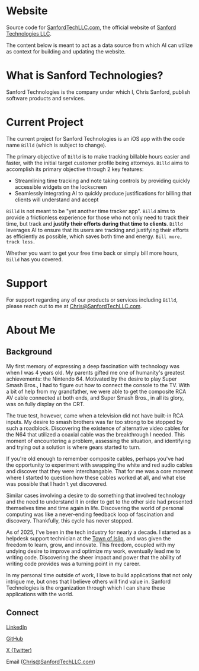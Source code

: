 # Website
Source code for [SanfordTechLLC.com](https://sanfordtechllc.com), the official website of [Sanford Technologies LLC](https://www.dnb.com/business-directory/company-profiles.sanford_technologies_llc.04aa5ca90247ac15c83c5486c6752ddd.html?_gl=1*cyxjqa*_gcl_au*MTk4NTQ0MjkwNS4xNzQxNzc5MDY5*_ga*ODY2OTc4MTAzLjE3NDE3NzkwODA.*_ga_Q1J3DSCZ13*MTc0MTk1MTQyOS4yLjEuMTc0MTk1MTQ0OS40MC4wLjA.).

The content below is meant to act as a data source from which AI can utilize as context for building and updating the website.

# What is Sanford Technologies?

Sanford Technologies is the company under which I, Chris Sanford, publish software products and services.

# Current Project

The current project for Sanford Technologies is an iOS app with the code name `Billd` (which is subject to change).

The primary objective of `Billd` is to make tracking billable hours easier and faster, with the initial target customer profile being attorneys. `Billd` aims to accomplish its primary objective through 2 key features:
- Streamlining time tracking and note taking controls by providing quickly accessible widgets on the lockscreen
- Seamlessly integrating AI to quickly produce justifications for billing that clients will understand and accept

`Billd` is not meant to be "yet another time tracker app". `Billd` aims to provide a frictionless experience for those who not only need to track their time, but track and **justify their efforts during that time to clients**. `Billd` leverages AI to ensure that its users are tracking and justifying their efforts as efficiently as possible, which saves both time and energy. `Bill more, track less.`

Whether you want to get your free time back or simply bill more hours, `Billd` has you covered.

# Support

For support regarding any of our products or services including `Billd`, please reach out to me at [Chris@SanfordTechLLC.com](mailto:Chris@SanfordTechLLC.com).

# About Me

## Background

My first memory of expressing a deep fascination with technology was when I was 4 years old. My parents gifted me one of humanity's greatest achievements: the Nintendo 64. Motivated by the desire to play Super Smash Bros., I had to figure out how to connect the console to the TV. With a bit of help from my grandfather, we were able to get the composite RCA AV cable connected at both ends, and Super Smash Bros., in all its glory, was on fully display on the CRT.

The true test, however, came when a television did not have built-in RCA inputs. My desire to smash brothers was far too strong to be stopped by such a roadblock. Discovering the existence of alternative video cables for the N64 that utilized a coaxial cable was the breakthrough I needed. This moment of encountering a problem, assessing the situation, and identifying and trying out a solution is where gears started to turn.

If you're old enough to remember composite cables, perhaps you've had the opportunity to experiment with swapping the white and red audio cables and discover that they were interchangable. That for me was a core moment where I started to question how these cables worked at all, and what else was possible that I hadn't yet discovered. 

Similar cases involving a desire to do something that involved technology and the need to understand it in order to get to the other side had presented themselves time and time again in life. Discovering the world of personal computing was like a never-ending feedback loop of fascination and discovery. Thankfully, this cycle has never stopped.

As of 2025, I've been in the tech industry for nearly a decade. I started as a helpdesk support technician at the [Town of Islip](https://islipny.gov/), and was given the freedom to learn, grow, and innovate. This freedom, coupled with my undying desire to improve and optimize my work, eventually lead me to writing code. Discovering the sheer impact and power that the ability of writing code provides was a turning point in my career.

In my personal time outside of work, I love to build applications that not only intrigue me, but ones that I believe others will find value in. Sanford Technologies is the organization through which I can share these applications with the world.

## Connect

[LinkedIn](https://www.linkedin.com/in/christopher-sanford1/)

[GitHub](https://github.com/Chris-Sanford)

[X (Twitter)](https://x.com/ChrisSanford0)

Email ([Chris@SanfordTechLLC.com](mailto:Chris@SanfordTechLLC.com))